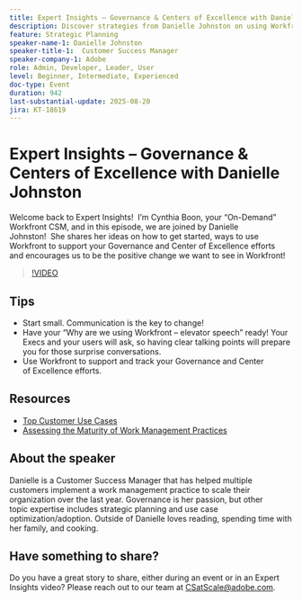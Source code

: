 ```yaml
---
title: Expert Insights – Governance & Centers of Excellence with Danielle Johnston
description: Discover strategies from Danielle Johnston on using Workfront to build governance and centers of excellence that drive adoption and positive change.
feature: Strategic Planning
speaker-name-1: Danielle Johnston
speaker-title-1:  Customer Success Manager
speaker-company-1: Adobe
role: Admin, Developer, Leader, User
level: Beginner, Intermediate, Experienced
doc-type: Event
duration: 942
last-substantial-update: 2025-08-20
jira: KT-18619
---
```


# Expert Insights – Governance & Centers of Excellence with Danielle Johnston

Welcome back to Expert Insights!  I’m Cynthia Boon, your “On-Demand” Workfront CSM, and in this episode, we are joined by Danielle Johnston!  She shares her ideas on how to get started, ways to use Workfront to support your Governance and Center of Excellence efforts and encourages us to be the positive change we want to see in Workfront! 

>[!VIDEO](https://video.tv.adobe.com/v/3469897/?learn=on&enablevpops)

## Tips

* Start small. Communication is the key to change! 
* Have your “Why are we using Workfront – elevator speech” ready! Your Execs and your users will ask, so having clear talking points will prepare you for those surprise conversations. 
* Use Workfront to support and track your Governance and Center of Excellence efforts. 

## Resources

* [Top Customer Use Cases](https://cdn.experience.workfront.com/Training/Guides/Customer+Success+at+Scale/Top+Customer+Use+Cases.png) 
* [Assessing the Maturity of Work Management Practices](https://cdn.experience.workfront.com/Training/Guides/Customer+Success+at+Scale/Assessing+the+Maturity+of+Work+Management+Practices.png) 

## About the speaker

Danielle is a Customer Success Manager that has helped multiple customers implement a work management practice to scale their organization over the last year. Governance is her passion, but other topic expertise includes strategic planning and use case optimization/adoption. Outside of Danielle loves reading, spending time with her family, and cooking. 

## Have something to share?

Do you have a great story to share, either during an event or in an Expert Insights video? Please reach out to our team at [CSatScale@adobe.com](mailto:CSatScale@adobe.com).

